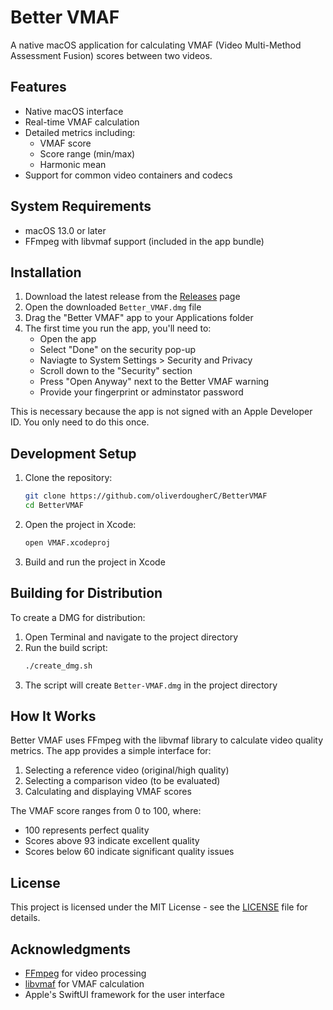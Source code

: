 # Better VMAF

A native macOS application for calculating VMAF (Video Multi-Method Assessment Fusion) scores between two videos.

## Features

- Native macOS interface
- Real-time VMAF calculation
- Detailed metrics including:
  - VMAF score
  - Score range (min/max)
  - Harmonic mean
- Support for common video containers and codecs

## System Requirements

- macOS 13.0 or later
- FFmpeg with libvmaf support (included in the app bundle)

## Installation

1. Download the latest release from the [Releases](https://github.com/oliverdougherC/BetterVMAF/releases) page
2. Open the downloaded `Better_VMAF.dmg` file
3. Drag the "Better VMAF" app to your Applications folder
4. The first time you run the app, you'll need to:
   - Open the app
   - Select "Done" on the security pop-up
   - Naviagte to System Settings > Security and Privacy
   - Scroll down to the "Security" section
   - Press "Open Anyway" next to the Better VMAF warning
   - Provide your fingerprint or adminstator password

This is necessary because the app is not signed with an Apple Developer ID. You only need to do this once.

## Development Setup

1. Clone the repository:
   ```bash
   git clone https://github.com/oliverdougherC/BetterVMAF
   cd BetterVMAF
   ```

2. Open the project in Xcode:
   ```bash
   open VMAF.xcodeproj
   ```

3. Build and run the project in Xcode

## Building for Distribution

To create a DMG for distribution:

1. Open Terminal and navigate to the project directory
2. Run the build script:
   ```bash
   ./create_dmg.sh
   ```
3. The script will create `Better-VMAF.dmg` in the project directory

## How It Works

Better VMAF uses FFmpeg with the libvmaf library to calculate video quality metrics. The app provides a simple interface for:
1. Selecting a reference video (original/high quality)
2. Selecting a comparison video (to be evaluated)
3. Calculating and displaying VMAF scores

The VMAF score ranges from 0 to 100, where:
- 100 represents perfect quality
- Scores above 93 indicate excellent quality
- Scores below 60 indicate significant quality issues

## License

This project is licensed under the MIT License - see the [LICENSE](LICENSE) file for details.

## Acknowledgments

- [FFmpeg](https://ffmpeg.org/) for video processing
- [libvmaf](https://github.com/Netflix/vmaf) for VMAF calculation
- Apple's SwiftUI framework for the user interface 